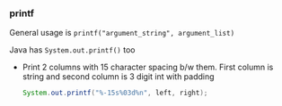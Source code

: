 ### printf

General usage is `printf("argument_string", argument_list)` 

Java has `System.out.printf()` too



- Print 2 columns with 15 character spacing b/w them. First column is string and second column is 3 digit int with padding

  ```java
  System.out.printf("%-15s%03d%n", left, right);	
  ```

  

